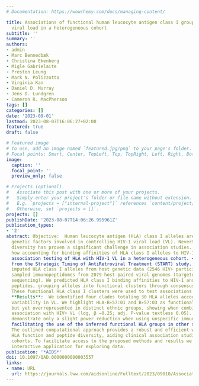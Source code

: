```yaml
---
# Documentation: https://wowchemy.com/docs/managing-content/

title: Associations of functional human leucocyte antigen class I groups with HIV
  viral load in a heterogeneous cohort
subtitle: ''
summary: ''
authors:
- admin
- Marc Bennedbæk
- Christina Ekenberg
- Migle Gabrielaite
- Preston Leung
- Mark N. Polizzotto
- Virginia Kan
- Daniel D. Murray
- Jens D. Lundgren
- Cameron R. MacPherson
tags: []
categories: []
date: '2023-09-01'
lastmod: 2023-08-07T16:06:27+02:00
featured: true
draft: false

# Featured image
# To use, add an image named `featured.jpg/png` to your page's folder.
# Focal points: Smart, Center, TopLeft, Top, TopRight, Left, Right, BottomLeft, Bottom, BottomRight.
image:
  caption: ''
  focal_point: ''
  preview_only: false

# Projects (optional).
#   Associate this post with one or more of your projects.
#   Simply enter your project's folder or file name without extension.
#   E.g. `projects = ["internal-project"]` references `content/project/deep-learning/index.md`.
#   Otherwise, set `projects = []`.
projects: []
publishDate: '2023-08-07T14:06:26.995961Z'
publication_types:
- '2'
abstract: Objective:  Human leucocyte antigen (HLA) class I alleles are the main host
  genetic factors involved in controlling HIV-1 viral load (VL). Nevertheless, HLA
  diversity has proven a significant challenge in association studies. We assessed
  how accounting for binding affinities of HLA class I alleles to HIV-1 peptides facilitate
  association testing of HLA with HIV-1 VL in a heterogeneous cohort. <br /> **Design**:  Cohort
  from the Strategic Timing of AntiRetroviral Treatment (START) study. Methods:  We
  imputed HLA class I alleles from host genetic data (2546 HIV+ participants) and
  sampled immunopeptidomes from 2079 host-paired viral genomes (targeted amplicon
  sequencing). We predicted HLA class I binding affinities to HIV-1 and unspecific
  peptides, grouping alleles into functional clusters through consensus clustering. 
  These functional HLA class I clusters were used to test associations with HIV VL. <br />
  **Results**:  We identified four clades totaling 30 HLA alleles accounting for 11.4%
  variability in VL. We highlight HLA-B∗57:01 and B∗57:03 as functionally similar
  but yet overrepresented in distinct ethnic groups, showing when combined a protective
  association with HIV+ VL (log, β −0.25; adj. P-value textless 0.05). We further
  demonstrate only a slight power reduction when using unspecific immunopeptidomes,
  facilitating the use of the inferred functional HLA groups in other studies <br /> **Conclusion**: 
  The outlined computational approach provides a robust and efficient way to incorporate
  HLA function and peptide diversity, aiding clinical association studies in heterogeneous
  cohorts. To facilitate access to the proposed methods and results we provide an
  interactive application for exploring data.
publication: '*AIDS*'
doi: 10.1097/QAD.0000000000003557
links:
- name: URL
  url: https://journals.lww.com/aidsonline/Fulltext/2023/09010/Associations_of_functional_human_leucocyte_antigen.2.aspx
---
```

